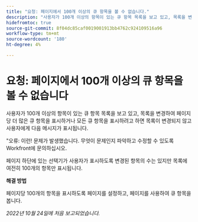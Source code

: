 ```yaml
---
title: "요청: 페이지에서 100개 이상의 큐 항목을 볼 수 없습니다."
description: "사용자가 100개 이상의 항목이 있는 큐 항목 목록을 보고 있고, 목록을 변경하여 페이지당 더 많은 큐 항목을 표시하거나 모든 큐 항목을 표시하려고 하면 목록이 변경되지 않고 사용자에게 오류 메시지가 표시됩니다."
hidefromtoc: true
source-git-commit: 8f04dc85caf0019001913bb4762c924109516a96
workflow-type: tm+mt
source-wordcount: '180'
ht-degree: 4%

---
```



# 요청: 페이지에서 100개 이상의 큐 항목을 볼 수 없습니다

사용자가 100개 이상의 항목이 있는 큐 항목 목록을 보고 있고, 목록을 변경하여 페이지당 더 많은 큐 항목을 표시하거나 모든 큐 항목을 표시하려고 하면 목록이 변경되지 않고 사용자에게 다음 메시지가 표시됩니다.

&quot;오류: 이런! 문제가 발생했습니다. 무엇이 문제인지 파악하고 수정할 수 있도록 Workfront에 문의하십시오.

페이지 하단에 있는 선택기가 사용자가 표시하도록 변경된 항목의 수는 있지만 목록에 여전히 100개의 항목만 표시됩니다.

**해결 방법**

페이지당 100개의 항목을 표시하도록 페이지를 설정하고, 페이지를 사용하여 큐 항목을 봅니다.

_2022년 10월 24일에 처음 보고되었습니다._

